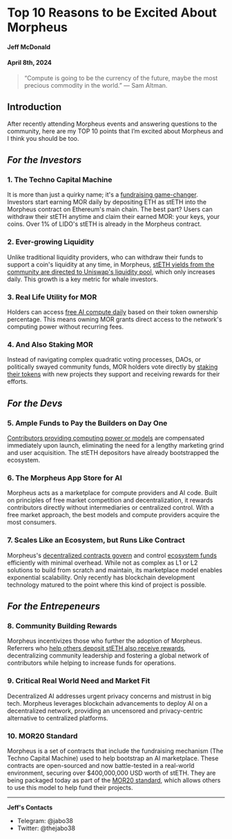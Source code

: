 # Top 10 Reasons to be Excited About Morpheus

#### Jeff McDonald 

#### April 8th, 2024

>“Compute is going to be the currency of the future, maybe the most precious commodity in  the world.” — Sam Altman.

## Introduction
After recently attending Morpheus events and answering questions to the community, here are my TOP 10 points that I’m excited about Morpheus and I think you should be too. 

## _For the Investors_
### 1.	The Techno Capital Machine 
It is more than just a quirky name; it's a [fundraising game-changer](https://github.com/MorpheusAIs/Docs/blob/main/!KEYDOCS%20README%20FIRST!/TechnoCapitalMachineTCM.md#tcm-smart-contracts-for-fair-launch). Investors start earning MOR daily by depositing ETH as stETH into the Morpheus contract on Ethereum's main chain. The best part? Users can withdraw their stETH anytime and claim their earned MOR: your keys, your coins. Over 1% of LIDO's stETH is already in the Morpheus contract.

### 2.	Ever-growing Liquidity
Unlike traditional liquidity providers, who can withdraw their funds to support a coin's liquidity at any time, in Morpheus, [stETH yields from the community are directed to Uniswap's liquidity pool](https://github.com/MorpheusAIs/Docs/blob/main/!KEYDOCS%20README%20FIRST!/Phased%20AMM%20Deployment%20and%20Fair%20Price%20Discovery.md#tldr), which only increases daily. This growth is a key metric for whale investors.

### 3.	Real Life Utility for MOR 
Holders can access [free AI compute daily](https://github.com/MorpheusAIs/Docs/blob/main/!KEYDOCS%20README%20FIRST!/Yellowstone%20Compute%20Model.md#accessrate) based on their token ownership percentage. This means owning MOR grants direct access to the network's computing power without recurring fees.

### 4.	And Also Staking MOR 
Instead of navigating complex quadratic voting processes, DAOs, or politically swayed community funds, MOR holders vote directly by [staking their tokens](https://github.com/MorpheusAIs/Docs/blob/main/!KEYDOCS%20README%20FIRST!/TechnoCapitalMachineTCM.md#extending-the-morpheus-tcm-using-the-mor-token) with new projects they support and receiving rewards for their efforts. 

## _For the Devs_
### 5.	Ample Funds to Pay the Builders on Day One 
[Contributors providing computing power or models](https://github.com/MorpheusAIs/Docs/blob/main/!KEYDOCS%20README%20FIRST!/BuildersGuide.md) are compensated immediately upon launch, eliminating the need for a lengthy marketing grind and user acquisition. The stETH depositors have already bootstrapped the ecosystem. 

### 6.	The Morpheus App Store for AI 
Morpheus acts as a marketplace for compute providers and AI code. Built on principles of free market competition and decentralization, it rewards contributors directly without intermediaries or centralized control. With a free market approach, the best models and compute providers acquire the most consumers. 

### 7.	Scales Like an Ecosystem, but Runs Like Contract
Morpheus's [decentralized contracts govern](https://github.com/MorpheusAIs/Docs/blob/main/!KEYDOCS%20README%20FIRST!/Morpheus%20Lumerin%20Model%20Lightpaper.md#morpheus-smart-contracts-structure) and control [ecosystem funds](https://github.com/MorpheusAIs/Docs/blob/main/!KEYDOCS%20README%20FIRST!/The%20Morpheus%20Asset%20Integration%20Framework.md) efficiently with minimal overhead. While not as complex as L1 or L2 solutions to build from scratch and maintain, its marketplace model enables exponential scalability. Only recently has blockchain development technology matured to the point where this kind of project is possible. 

## _For the Entrepeneurs_
### 8.	Community Building Rewards 
Morpheus incentivizes those who further the adoption of Morpheus. Referrers who [help others deposit stETH also receive rewards](https://github.com/MorpheusAIs/MRC/blob/main/IN%20PROGRESS/MRC08.md#2-capital-front-ends), decentralizing community leadership and fostering a global network of contributors while helping to increase funds for operations. 

### 9.	Critical Real World Need and Market Fit
Decentralized AI addresses urgent privacy concerns and mistrust in big tech. Morpheus leverages blockchain advancements to deploy AI on a decentralized network, providing an uncensored and privacy-centric alternative to centralized platforms.

### 10. MOR20 Standard
Morpheus is a set of contracts that include the fundraising mechanism (The Techno Capital Machine) used to help bootstrap an AI marketplace. These contracts are open-sourced and now battle-tested in a real-world environment, securing over $400,000,000 USD worth of stETH. They are being packaged today as part of the [MOR20 standard](https://github.com/MorpheusAIs/Docs/blob/main/!KEYDOCS%20README%20FIRST!/TechnoCapitalMachineTCM.md#automated-recurring-revenue--rewards-arr-generalizing-the-tcm-model---mor20-token-standard), which allows others to use this model to help fund their projects.

-------------------
**Jeff's Contacts**
- Telegram: @jabo38
- Twitter: @thejabo38
